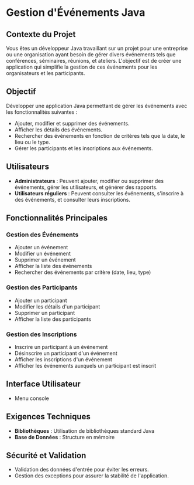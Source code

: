 # Gestion d'Événements Java

## Contexte du Projet

Vous êtes un développeur Java travaillant sur un projet pour une entreprise ou une organisation ayant besoin de gérer divers événements tels que conférences, séminaires, réunions, et ateliers. L'objectif est de créer une application qui simplifie la gestion de ces événements pour les organisateurs et les participants.

## Objectif

Développer une application Java permettant de gérer les événements avec les fonctionnalités suivantes :

- Ajouter, modifier et supprimer des événements.
- Afficher les détails des événements.
- Rechercher des événements en fonction de critères tels que la date, le lieu ou le type.
- Gérer les participants et les inscriptions aux événements.

## Utilisateurs

- **Administrateurs** : Peuvent ajouter, modifier ou supprimer des événements, gérer les utilisateurs, et générer des rapports.
- **Utilisateurs réguliers** : Peuvent consulter les événements, s'inscrire à des événements, et consulter leurs inscriptions.

## Fonctionnalités Principales

### Gestion des Événements

- Ajouter un événement
- Modifier un événement
- Supprimer un événement
- Afficher la liste des événements
- Rechercher des événements par critère (date, lieu, type)

### Gestion des Participants

- Ajouter un participant
- Modifier les détails d'un participant
- Supprimer un participant
- Afficher la liste des participants

### Gestion des Inscriptions

- Inscrire un participant à un événement
- Désinscrire un participant d'un événement
- Afficher les inscriptions d'un événement
- Afficher les événements auxquels un participant est inscrit

## Interface Utilisateur

- Menu console

## Exigences Techniques

- **Bibliothèques** : Utilisation de bibliothèques standard Java
- **Base de Données** : Structure en mémoire

## Sécurité et Validation

- Validation des données d'entrée pour éviter les erreurs.
- Gestion des exceptions pour assurer la stabilité de l'application.
